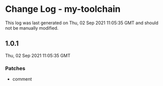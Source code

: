 # Change Log - my-toolchain

This log was last generated on Thu, 02 Sep 2021 11:05:35 GMT and should not be manually modified.

## 1.0.1
Thu, 02 Sep 2021 11:05:35 GMT

### Patches

- comment

